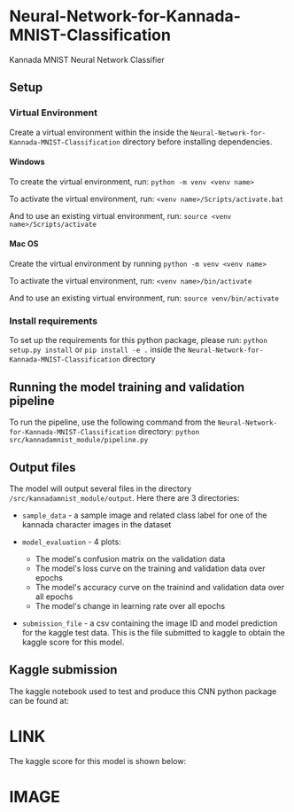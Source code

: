 # Neural-Network-for-Kannada-MNIST-Classification
 Kannada MNIST Neural Network Classifier

## Setup
### Virtual Environment
Create a virtual environment within the inside the `Neural-Network-for-Kannada-MNIST-Classification` directory before installing dependencies.

#### Windows
To create the virtual environment, run:
`python -m venv <venv name>`

To activate the virtual environment, run:
`<venv name>/Scripts/activate.bat`

And to use an existing virtual environment, run:
`source <venv name>/Scripts/activate`

#### Mac OS
Create the virtual environment by running
`python -m venv <venv name>`

To activate the virtual environment, run:
`<venv name>/bin/activate`

And to use an existing virtual environment, run:
`source venv/bin/activate`

### Install requirements
To set up the requirements for this python package, please run:
`python setup.py install`
or
`pip install -e .`
inside the `Neural-Network-for-Kannada-MNIST-Classification` directory

## Running the model training and validation pipeline
To run the pipeline, use the following command from the `Neural-Network-for-Kannada-MNIST-Classification` directory:
`python src/kannadamnist_module/pipeline.py`

## Output files
The model will output several files in the directory `/src/kannadamnist_module/output`. Here there are 3 directories:
 
* `sample_data` - a sample image and related class label for one of the kannada character images in the dataset

* `model_evaluation` - 4 plots:
    * The model's confusion matrix on the validation data
    * The model's loss curve on the training and validation data over epochs
    * The model's accuracy curve on the trainind and validation data over all epochs
    * The model's change in learning rate over all epochs

* `submission_file` - a csv containing the image ID and model prediction for the kaggle test data. This is the file submitted to kaggle to obtain the kaggle score for this model.

## Kaggle submission
The kaggle notebook used to test and produce this CNN python package can be found at:
# LINK

The kaggle score for this model is shown below:
# IMAGE